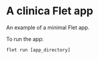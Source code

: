 # A clinica Flet app

An example of a minimal Flet app.

To run the app:

```
flet run [app_directory]
```
